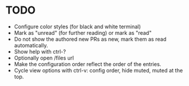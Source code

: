 # TODO
* Configure color styles (for black and white terminal)
* Mark as "unread" (for further reading) or mark as "read"
* Do not show the authored new PRs as new, mark them as read automatically.
* Show help with ctrl-?
* Optionally open /files url
* Make the configuration order reflect the order of the entries.
* Cycle view options with ctrl-v: config order, hide muted, muted at the top.
